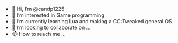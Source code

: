 - 👋 Hi, I’m @candp1225
- 👀 I’m interested in Game programming
- 🌱 I’m currently learning Lua and making a CC:Tweaked general OS
- 💞️ I’m looking to collaborate on ...
- 📫 How to reach me ...

<!---
candp1225/candp1225 is a ✨ special ✨ repository because its `README.md` (this file) appears on your GitHub profile.
You can click the Preview link to take a look at your changes.
--->
